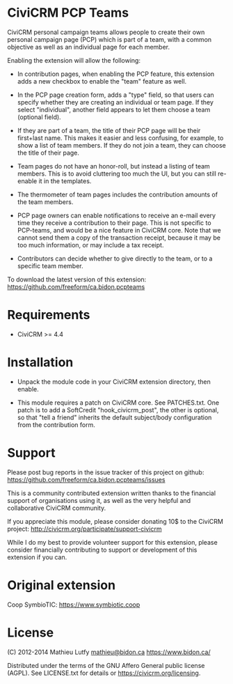 CiviCRM PCP Teams
=================

CiviCRM personal campaign teams allows people to create their own personal
campaign page (PCP) which is part of a team, with a common objective as well
as an individual page for each member.

Enabling the extension will allow the following:

* In contribution pages, when enabling the PCP feature, this extension
  adds a new checkbox to enable the "team" feature as well.

* In the PCP page creation form, adds a "type" field, so that users can
  specify whether they are creating an individual or team page.  If they
  select "individual", another field appears to let them choose a team
  (optional field).

* If they are part of a team, the title of their PCP page will be their
  first+last name. This makes it easier and less confusing, for example,
  to show a list of team members. If they do not join a team, they can
  choose the title of their page.

* Team pages do not have an honor-roll, but instead a listing of team
  members. This is to avoid cluttering too much the UI, but you can still
  re-enable it in the templates.

* The thermometer of team pages includes the contribution amounts of
  the team members.

* PCP page owners can enable notifications to receive an e-mail every
  time they receive a contribution to their page. This is not specific
  to PCP-teams, and would be a nice feature in CiviCRM core.  Note that
  we cannot send them a copy of the transaction receipt, because it may
  be too much information, or may include a tax receipt.

* Contributors can decide whether to give directly to the team, or to
  a specific team member.

To download the latest version of this extension:
https://github.com/freeform/ca.bidon.pcpteams

Requirements
============

- CiviCRM >= 4.4

Installation
============

* Unpack the module code in your CiviCRM extension directory, then enable.

* This module requires a patch on CiviCRM core. See PATCHES.txt.
  One patch is to add a SoftCredit "hook_civicrm_post", the other is optional,
  so that "tell a friend" inherits the default subject/body configuration from
  the contribution form.

Support
=======

Please post bug reports in the issue tracker of this project on github:
https://github.com/freeform/ca.bidon.pcpteams/issues

This is a community contributed extension written thanks to the financial
support of organisations using it, as well as the very helpful and collaborative
CiviCRM community.

If you appreciate this module, please consider donating 10$ to the CiviCRM project:
http://civicrm.org/participate/support-civicrm

While I do my best to provide volunteer support for this extension, please
consider financially contributing to support or development of this extension
if you can.

Original extension
==================

Coop SymbioTIC: <https://www.symbiotic.coop>

License
=======

(C) 2012-2014 Mathieu Lutfy <mathieu@bidon.ca>
https://www.bidon.ca/

Distributed under the terms of the GNU Affero General public license (AGPL).
See LICENSE.txt for details or https://civicrm.org/licensing.
